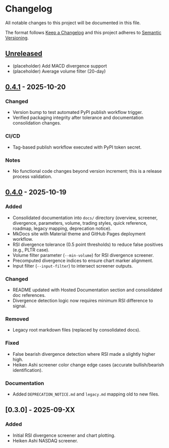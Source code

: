 # Changelog
All notable changes to this project will be documented in this file.

The format follows [Keep a Changelog](https://keepachangelog.com/en/1.0.0/) and this project adheres to [Semantic Versioning](https://semver.org/spec/v2.0.0.html).

## [Unreleased]
- (placeholder) Add MACD divergence support
- (placeholder) Average volume filter (20-day)

## [0.4.1] - 2025-10-20
### Changed
- Version bump to test automated PyPI publish workflow trigger.
- Verified packaging integrity after tolerance and documentation consolidation changes.

### CI/CD
- Tag-based publish workflow executed with PyPI token secret.

### Notes
- No functional code changes beyond version increment; this is a release process validation.

## [0.4.0] - 2025-10-19
### Added
- Consolidated documentation into `docs/` directory (overview, screener, divergence, parameters, volume, trading styles, quick reference, roadmap, legacy mapping, deprecation notice).
- MkDocs site with Material theme and GitHub Pages deployment workflow.
- RSI divergence tolerance (0.5 point thresholds) to reduce false positives (e.g., PLTR case).
- Volume filter parameter (`--min-volume`) for RSI divergence screener.
- Precomputed divergence indices to ensure chart marker alignment.
- Input filter (`--input-filter`) to intersect screener outputs.

### Changed
- README updated with Hosted Documentation section and consolidated doc references.
- Divergence detection logic now requires minimum RSI difference to signal.

### Removed
- Legacy root markdown files (replaced by consolidated docs).

### Fixed
- False bearish divergence detection where RSI made a slightly higher high.
- Heiken Ashi screener color change edge cases (accurate bullish/bearish identification).

### Documentation
- Added `DEPRECATION_NOTICE.md` and `legacy.md` mapping old to new files.

## [0.3.0] - 2025-09-XX
### Added
- Initial RSI divergence screener and chart plotting.
- Heiken Ashi NASDAQ screener.

[Unreleased]: https://github.com/paulboys/HeikinAshi/compare/v0.4.1...HEAD
[0.4.1]: https://github.com/paulboys/HeikinAshi/releases/tag/v0.4.1
[0.4.0]: https://github.com/paulboys/HeikinAshi/releases/tag/v0.4.0
